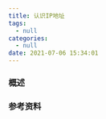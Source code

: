 ```yaml
---
title: 认识IP地址
tags:
  - null
categories:
  - null
date: 2021-07-06 15:34:01
---
```


### 概述



<!-- more -->



### 参考资料

